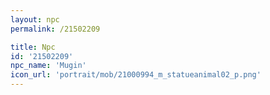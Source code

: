 ```yaml
---
layout: npc
permalink: /21502209

title: Npc
id: '21502209'
npc_name: 'Mugin'
icon_url: 'portrait/mob/21000994_m_statueanimal02_p.png'
---
```

